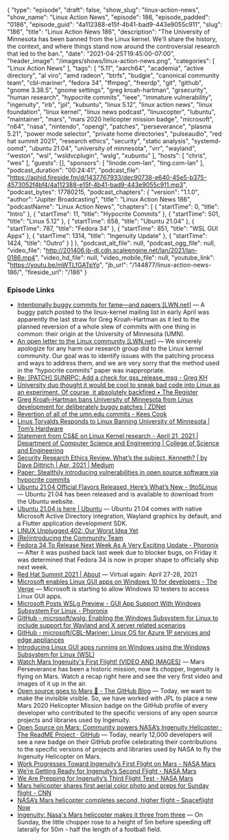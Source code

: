 {
  "type": "episode",
  "draft": false,
  "show_slug": "linux-action-news",
  "show_name": "Linux Action News",
  "episode": 186,
  "episode_padded": "0186",
  "episode_guid": "4a112388-e15f-4b41-bad9-443e9055c911",
  "slug": "186",
  "title": "Linux Action News 186",
  "description": "The University of Minnesota has been banned from the Linux kernel. We'll share the history, the context, and where things stand now around the controversial research that led to the ban.",
  "date": "2021-04-25T19:45:00-07:00",
  "header_image": "/images/shows/linux-action-news.png",
  "categories": [
    "Linux Action News"
  ],
  "tags": [
    "5.11",
    "aarch64",
    "academia",
    "active directory",
    "al viro",
    "amd radeon",
    "btrfs",
    "budgie",
    "canonical community team",
    "cbl-mariner",
    "fedora 34",
    "ffmpeg",
    "freerdp",
    "git",
    "github",
    "gnome 3.38.5",
    "gnome settings",
    "greg kroah-hartman",
    "grsecurity",
    "human research",
    "hypocrite commits",
    "ieee",
    "immature vulnerability",
    "ingenuity",
    "irb",
    "jpl",
    "kubuntu",
    "linux 5.12",
    "linux action news",
    "linux foundation",
    "linux kernel",
    "linux news podcast",
    "linuxcopter",
    "lubuntu",
    "maintainer",
    "mars",
    "mars 2020 helicopter mission badge",
    "microsoft",
    "n64",
    "nasa",
    "nintendo",
    "opengl",
    "patches",
    "perseverance",
    "plasma 5.21",
    "power mode selector",
    "private home directories",
    "pulseaudio",
    "red hat summit 2021",
    "research ethics",
    "security",
    "static analysis",
    "systemd-oomd",
    "ubuntu 21.04",
    "university of minnesota",
    "vrr",
    "wayland",
    "weston",
    "wsl",
    "wsldvcplugin",
    "wslg",
    "xubuntu"
  ],
  "hosts": [
    "chris",
    "wes"
  ],
  "guests": [],
  "sponsors": [
    "linode.com-lan",
    "ting.com-lan"
  ],
  "podcast_duration": "00:24:41",
  "podcast_file": "https://aphid.fireside.fm/d/1437767933/dec90738-e640-45e5-b375-4573052f4bf4/4a112388-e15f-4b41-bad9-443e9055c911.mp3",
  "podcast_bytes": 17780215,
  "podcast_chapters": {
    "version": "1.1.0",
    "author": "Jupiter Broadcasting",
    "title": "Linux Action News 186",
    "podcastName": "Linux Action News",
    "chapters": [
      {
        "startTime": 0,
        "title": "Intro"
      },
      {
        "startTime": 11,
        "title": "Hypocrite Commits"
      },
      {
        "startTime": 501,
        "title": "Linux 5.12"
      },
      {
        "startTime": 658,
        "title": "Ubuntu 21.04"
      },
      {
        "startTime": 787,
        "title": "Fedora 34"
      },
      {
        "startTime": 851,
        "title": "WSL GUI Apps"
      },
      {
        "startTime": 1314,
        "title": "Ingenuity Update"
      },
      {
        "startTime": 1424,
        "title": "Outro"
      }
    ]
  },
  "podcast_alt_file": null,
  "podcast_ogg_file": null,
  "video_file": "http://201406.jb-dl.cdn.scaleengine.net/lan/2021/lan-0186.mp4",
  "video_hd_file": null,
  "video_mobile_file": null,
  "youtube_link": "https://youtu.be/mWTLfGATpYo",
  "jb_url": "/144877/linux-action-news-186/",
  "fireside_url": "/186"
}


### Episode Links

  * [Intentionally buggy commits for fame—and papers [LWN.net]](https://lwn.net/SubscriberLink/853717/2a0135e76b6991d8/ "Intentionally buggy commits for fame—and papers \[LWN.net\]") — A buggy patch posted to the linux-kernel mailing list in early April was apparently the last straw for Greg Kroah-Hartman as it led to the planned reversion of a whole slew of commits with one thing in common: their origin at the University of Minnesota (UMN). 
  * [An open letter to the Linux community [LWN.net]](https://lwn.net/ml/linux-kernel/CAK8KejpUVLxmqp026JY7x5GzHU2YJLPU8SzTZUNXU2OXC70ZQQ@mail.gmail.com/ "An open letter to the Linux community \[LWN.net\]") — We sincerely apologize for any harm our research group did to the Linux kernel community. Our goal was to identify issues with the patching process and ways to address them, and we are very sorry that the method used in the “hypocrite commits” paper was inappropriate.
  * [Re: [PATCH] SUNRPC: Add a check for gss_release_msg - Greg KH](https://lore.kernel.org/linux-nfs/YH5%2Fi7OvsjSmqADv@kroah.com/ "Re: \[PATCH\] SUNRPC: Add a check for gss_release_msg - Greg KH")
  * [University duo thought it would be cool to sneak bad code into Linux as an experiment. Of course, it absolutely backfired • The Register](https://www.theregister.com/2021/04/21/minnesota_linux_kernel_flaws_update/ "University duo thought it would be cool to sneak bad code into Linux as an experiment. Of course, it absolutely backfired • The Register")
  * [Greg Kroah-Hartman bans University of Minnesota from Linux development for deliberately buggy patches | ZDNet](https://www.zdnet.com/article/greg-kroah-hartman-bans-university-of-minnesota-from-linux-development-for-deliberately-buggy-patches/ "Greg Kroah-Hartman bans University of Minnesota from Linux development for deliberately buggy patches | ZDNet")
  * [ Revertion of all of the umn.edu commits - Kees Cook](https://lore.kernel.org/lkml/202104221451.292A6ED4@keescook/ " Revertion of all of the umn.edu commits - Kees Cook")
  * [Linus Torvalds Responds to Linux Banning University of Minnesota | Tom’s Hardware](https://www.tomshardware.com/news/linus-torvalds-responds-to-linux-banning-university-of-minnesota "Linus Torvalds Responds to Linux Banning University of Minnesota | Tom’s Hardware")
  * [Statement from CS&E on Linux Kernel research - April 21, 2021 | Department of Computer Science and Engineering | College of Science and Engineering](https://cse.umn.edu/cs/statement-cse-linux-kernel-research-april-21-2021 "Statement from CS&E on Linux Kernel research - April 21, 2021 | Department of Computer Science and Engineering | College of Science and Engineering")
  * [Security Research Ethics Review. What’s the subject, Kenneth? | by Dave Dittrich | Apr, 2021 | Medium](https://dave-dittrich.medium.com/security-research-ethics-review-cdcabf1bbabf "Security Research Ethics Review. What’s the subject, Kenneth? | by Dave Dittrich | Apr, 2021 | Medium")
  * [Paper: Stealthily introducing vulnerabilities in open source software via hypocrite commits](https://github.com/QiushiWu/qiushiwu.github.io/blob/main/papers/OpenSourceInsecurity.pdf "Paper: Stealthily introducing vulnerabilities in open source software via hypocrite commits")
  * [Ubuntu 21.04 Official Flavors Released, Here’s What’s New - 9to5Linux](https://9to5linux.com/ubuntu-21-04-official-flavors-released-heres-whats-new "Ubuntu 21.04 Official Flavors Released, Here’s What’s New - 9to5Linux") — Ubuntu 21.04 has been released and is available to download from the Ubuntu website.
  * [Ubuntu 21.04 is here | Ubuntu](https://ubuntu.com/blog/ubuntu-21-04-is-here "Ubuntu 21.04 is here | Ubuntu") — Ubuntu 21.04 comes with native Microsoft Active Directory integration, Wayland graphics by default, and a Flutter application development SDK. 
  * [LINUX Unplugged 402: Our Worst Idea Yet](https://linuxunplugged.com/402 "LINUX Unplugged 402: Our Worst Idea Yet")
  * [(Re)introducing the Community Team](https://ubuntu.com/blog/reintroducing-the-community-team "\(Re\)introducing the Community Team")
  * [Fedora 34 To Release Next Week As A Very Exciting Update - Phoronix](https://www.phoronix.com/scan.php?page=news_item&px=Fedora-34-Next-Week&utm_source=feedburner&utm_medium=feed&utm_campaign=Feed%3A+Phoronix+%28Phoronix%29 "Fedora 34 To Release Next Week As A Very Exciting Update - Phoronix") — After it was pushed back last week due to blocker bugs, on Friday it was determined that Fedora 34 is now in proper shape to officially ship next week.
  * [Red Hat Summit 2021 | About](https://www.redhat.com/en/summit/about#virtual-april "Red Hat Summit 2021 | About") — Virtual again: April 27-28, 2021
  * [Microsoft enables Linux GUI apps on Windows 10 for developers - The Verge](https://www.theverge.com/2021/4/21/22396018/microsoft-windows-10-linux-gui-apps-task-manager-app-throttling-features "Microsoft enables Linux GUI apps on Windows 10 for developers - The Verge") — Microsoft is starting to allow Windows 10 testers to access Linux GUI apps. 
  * [Microsoft Posts WSLg Preview - GUI App Support With Windows Subsystem For Linux - Phoronix](https://www.phoronix.com/scan.php?page=news_item&px=Microsoft-WSL2-WSLg-Preview "Microsoft Posts WSLg Preview - GUI App Support With Windows Subsystem For Linux - Phoronix")
  * [GitHub - microsoft/wslg: Enabling the Windows Subsystem for Linux to include support for Wayland and X server related scenarios](https://github.com/microsoft/wslg#wsl-dynamic-virtual-channel-plugin-wsldvcplugin "GitHub - microsoft/wslg: Enabling the Windows Subsystem for Linux to include support for Wayland and X server related scenarios")
  * [GitHub - microsoft/CBL-Mariner: Linux OS for Azure 1P services and edge appliances](https://github.com/microsoft/CBL-Mariner "GitHub - microsoft/CBL-Mariner: Linux OS for Azure 1P services and edge appliances")
  * [Introducing Linux GUI apps running on Windows using the Windows Subsystem for Linux (WSL)](https://www.youtube.com/watch?v=f8_nvJzuaSU "Introducing Linux GUI apps running on Windows using the Windows Subsystem for Linux \(WSL\)")
  * [Watch Mars Ingenuity's First Flight! (VIDEO AND IMAGES)](https://www.youtube.com/watch?v=j22E7_DCPJc "Watch Mars Ingenuity's First Flight! \(VIDEO AND IMAGES\)") — Mars​ Perseverance​ has been a historic mission, now its chopper, Ingenuity is flying on Mars. Watch a recap right here and see the very first video and images of it up in the air.
  * [Open source goes to Mars 🚀 - The GitHub Blog](https://github.blog/2021-04-19-open-source-goes-to-mars/ "Open source goes to Mars 🚀 - The GitHub Blog") — Today, we want to make the invisible visible. So, we have worked with JPL to place a new Mars 2020 Helicopter Mission badge on the GitHub profile of every developer who contributed to the specific versions of any open source projects and libraries used by Ingenuity. 
  * [Open Source on Mars: Community powers NASA’s Ingenuity Helicopter · The ReadME Project · GitHub](https://github.com/readme/nasa-ingenuity-helicopter "Open Source on Mars: Community powers NASA’s Ingenuity Helicopter · The ReadME Project · GitHub") — Today, nearly 12,000 developers will see a new badge on their GitHub profile celebrating their contributions to the specific versions of projects and libraries used by NASA to fly the Ingenuity Helicopter on Mars. 
  * [Work Progresses Toward Ingenuity’s First Flight on Mars - NASA Mars](https://mars.nasa.gov/technology/helicopter/status/290/work-progresses-toward-ingenuity-s-first-flight-on-mars/ "Work Progresses Toward Ingenuity’s First Flight on Mars - NASA Mars")
  * [We’re Getting Ready for Ingenuity’s Second Flight - NASA Mars](https://mars.nasa.gov/technology/helicopter/status/294/were-getting-ready-for-ingenuitys-second-flight/ "We’re Getting Ready for Ingenuity’s Second Flight - NASA Mars")
  * [We Are Prepping for Ingenuity’s Third Flight Test - NASA Mars](https://mars.nasa.gov/technology/helicopter/status/295/we-are-prepping-for-ingenuitys-third-flight-test/ "We Are Prepping for Ingenuity’s Third Flight Test - NASA Mars")
  * [Mars helicopter shares first aerial color photo and preps for Sunday flight - CNN](https://www.cnn.com/2021/04/23/world/mars-helicopter-color-image-third-flight-scn/index.html "Mars helicopter shares first aerial color photo and preps for Sunday flight - CNN")
  * [NASA’s Mars helicopter completes second, higher flight – Spaceflight Now](https://spaceflightnow.com/2021/04/23/nasas-mars-helicopter-completes-second-higher-flight/ "NASA’s Mars helicopter completes second, higher flight – Spaceflight Now")
  * [Ingenuity: Nasa's Mars helicopter makes it three from three](https://www.bbc.com/news/science-environment-56882257 "Ingenuity: Nasa's Mars helicopter makes it three from three") — On Sunday, the little chopper rose to a height of 5m before speeding off laterally for 50m - half the length of a football field.


